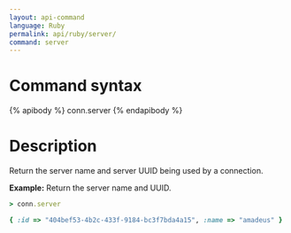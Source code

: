 ```yaml
---
layout: api-command 
language: Ruby
permalink: api/ruby/server/
command: server
---
```


# Command syntax #

{% apibody %}
conn.server
{% endapibody %}

# Description #

Return the server name and server UUID being used by a connection.

__Example:__ Return the server name and UUID.

```rb
> conn.server

{ :id => "404bef53-4b2c-433f-9184-bc3f7bda4a15", :name => "amadeus" }
```
